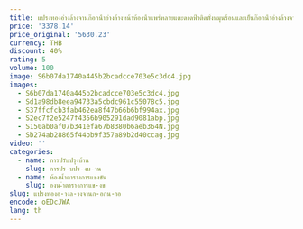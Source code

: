 ```yaml
---
title: แปรงทองอ่างล้างจานก๊อกน้ําอ่างล้างหน้าห้องน้ําแพร่หลายแตะดาดฟ้าติดตั้งหมุนร้อนและเย็นก๊อกน้ําอ่างล้างจานทองเหลือง
price: '3378.14'
price_original: '5630.23'
currency: THB
discount: 40%
rating: 5
volume: 100
image: S6b07da1740a445b2bcadcce703e5c3dc4.jpg
images:
  - S6b07da1740a445b2bcadcce703e5c3dc4.jpg
  - Sd1a98db8eea94733a5cbdc961c55078c5.jpg
  - S37ffcfcb3fab462ea8f47b66b6bf994ax.jpg
  - S2ec7f2e5247f4356b905291dad9081abp.jpg
  - S150ab0af07b341efa67b8380b6aeb364N.jpg
  - Sb274ab28865f44bb9f357a89b2d40ccag.jpg
video: ''
categories:
  - name: การปรับปรุงบ้าน
    slug: การปร-บปร-งบ-าน
  - name: ห้องน้ำตารางการแข่งขัน
    slug: องน-ำตารางการแข-งข
slug: แปรงทองอ-างล-างจานก-อกน-าอ
encode: oEDcJWA
lang: th
---
```

  